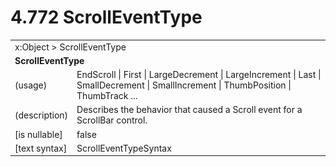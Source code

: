 <html dir="LTR" xmlns:mshelp="http://msdn.microsoft.com/mshelp" xmlns:ddue="http://ddue.schemas.microsoft.com/authoring/2003/5" xmlns:xlink="http://www.w3.org/1999/xlink" xmlns:tool="http://www.microsoft.com/tooltip">

<body>
 <input type="hidden" id="userDataCache" class="userDataStyle">
 <input type="hidden" id="hiddenScrollOffset">
 <img id="dropDownImage" style="display:none; height:0; width:0;" src="../local/drpdown.gif">
 <img id="dropDownHoverImage" style="display:none; height:0; width:0;" src="../local/drpdown_orange.gif">
 <img id="collapseImage" style="display:none; height:0; width:0;" src="../local/collapse.gif">
 <img id="expandImage" style="display:none; height:0; width:0;" src="../local/exp.gif">
 <img id="collapseAllImage" style="display:none; height:0; width:0;" src="../local/collall.gif">
 <img id="expandAllImage" style="display:none; height:0; width:0;" src="../local/expall.gif">
 <img id="copyImage" style="display:none; height:0; width:0;" src="../local/copycode.gif">
 <img id="copyHoverImage" style="display:none; height:0; width:0;" src="../local/copycodeHighlight.gif">
 <div id="header"><h1 class="heading">4.772 ScrollEventType</h1></div>

 <div id="mainSection">
 <div id="mainBody">
 <div id="allHistory" class="saveHistory" onsave="saveAll()" onload="loadAll()"></div>
 <p xmlns:wsd="http://wsdev.schemas.microsoft.com/authoring/2008/2" xmlns:msxsl="urn:schemas-microsoft-com:xslt" xmlns:script="urn:script" xmlns:build="urn:build">
 </p>
 <div id="sectionSection0" class="section" name="collapseableSection">
 <content xmlns="http://ddue.schemas.microsoft.com/authoring/2003/5" xmlns:wsd="http://wsdev.schemas.microsoft.com/authoring/2008/2" xmlns:msxsl="urn:schemas-microsoft-com:xslt" xmlns:script="urn:script" xmlns:build="urn:build">
 </content>
 </div>
 <div id="sectionSection1" class="section" name="collapseableSection">
 <content xmlns="http://ddue.schemas.microsoft.com/authoring/2003/5" xmlns:wsd="http://wsdev.schemas.microsoft.com/authoring/2008/2" xmlns:msxsl="urn:schemas-microsoft-com:xslt" xmlns:script="urn:script" xmlns:build="urn:build">
 <table class="ProtocolAuthoredTable" xmlns="">
 <tr><td colspan="2">
<mshelp:link keywords="c0d383e4-fcdb-4546-a06b-81c262fe2a5e" tabindex="0">x:Object</mshelp:link> &gt; <mshelp:link keywords="624f34c8-42e7-4342-bcde-52c857f79490" tabindex="0">ScrollEventType</mshelp:link> </td>
 </tr>
 <tr><td colspan="2">
 <b>ScrollEventType</b> </td>
 </tr>
 <tr><td><div class="indent0">(usage)</div></td>
 <td><mshelp:link keywords="3f8090bc-e7ae-4139-8922-fe4e14ce376f" tabindex="0">EndScroll</mshelp:link> | <mshelp:link keywords="3f8090bc-e7ae-4139-8922-fe4e14ce376f" tabindex="0">First</mshelp:link> | <mshelp:link keywords="3f8090bc-e7ae-4139-8922-fe4e14ce376f" tabindex="0">LargeDecrement</mshelp:link> | <mshelp:link keywords="3f8090bc-e7ae-4139-8922-fe4e14ce376f" tabindex="0">LargeIncrement</mshelp:link> | <mshelp:link keywords="3f8090bc-e7ae-4139-8922-fe4e14ce376f" tabindex="0">Last</mshelp:link> | <mshelp:link keywords="3f8090bc-e7ae-4139-8922-fe4e14ce376f" tabindex="0">SmallDecrement</mshelp:link> | <mshelp:link keywords="3f8090bc-e7ae-4139-8922-fe4e14ce376f" tabindex="0">SmallIncrement</mshelp:link> | <mshelp:link keywords="3f8090bc-e7ae-4139-8922-fe4e14ce376f" tabindex="0">ThumbPosition</mshelp:link> | <mshelp:link keywords="3f8090bc-e7ae-4139-8922-fe4e14ce376f" tabindex="0">ThumbTrack</mshelp:link> ...</td>
 </tr>
 <tr><td><div class="indent0">(description)</div></td>
 <td>Describes the behavior that caused a Scroll event for a ScrollBar control.</td>
 </tr>
 <tr><td><div class="indent0">[is nullable]</div></td>
 <td>false</td>
 </tr>
 <tr><td><div class="indent0">[text syntax]</div></td>
 <td><mshelp:link keywords="3f8090bc-e7ae-4139-8922-fe4e14ce376f" tabindex="0">ScrollEventTypeSyntax</mshelp:link></td>
 </tr>
</table>
 </content>
 </div>
 <!--[if gte IE 5]>
 <tool:tip element="languageFilterToolTip" avoidmouse="false"/>
 <![endif]-->
 </div>
 <a name="feedback"></a><span></span>
 </div>
</body></html>
